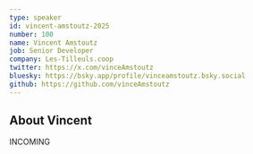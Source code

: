 ```yaml
---
type: speaker
id: vincent-amstoutz-2025
number: 100
name: Vincent Amstoutz
job: Senior Developer
company: Les-Tilleuls.coop
twitter: https://x.com/vinceAmstoutz
bluesky: https://bsky.app/profile/vinceamstoutz.bsky.social
github: https://github.com/vinceAmstoutz
---
```


## About Vincent

INCOMING

